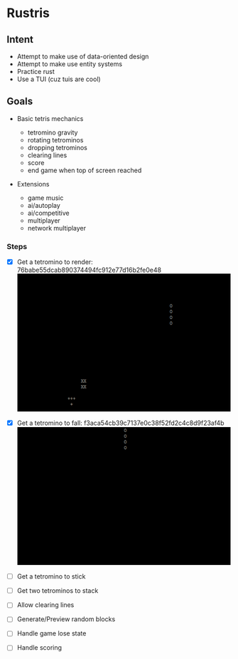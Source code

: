 # Rustris

## Intent

- Attempt to make use of data-oriented design
- Attempt to make use entity systems
- Practice rust
- Use a TUI (cuz tuis are cool)

## Goals

- Basic tetris mechanics
    - tetromino gravity
    - rotating tetrominos
    - dropping tetrominos
    - clearing lines
    - score
    - end game when top of screen reached

- Extensions
    - game music
    - ai/autoplay
    - ai/competitive
    - multiplayer
    - network multiplayer

### Steps

- [X] Get a tetromino to render: 76babe55dcab890374494fc912e77d16b2fe0e48
![Image of text-tetrominoes rendering](demo/1-render.gif)
- [X] Get a tetromino to fall: f3aca54cb39c7137e0c38f52fd2c4c8d9f23af4b
![Image of text-tetrominoes falling](demo/2-fall.gif)
- [ ] Get a tetromino to stick
- [ ] Get two tetrominos to stack
- [ ] Allow clearing lines
- [ ] Generate/Preview random blocks
- [ ] Handle game lose state
- [ ] Handle scoring

